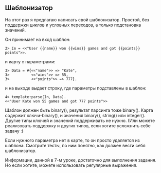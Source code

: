 ## Шаблонизатор

На этот раз я предлагаю написать свой шаблонизатор.  Простой, без
поддержки циклов и условных переходов, а только подстановка значений.

Он принимает на вход шаблон:
```
2> In = <<"User {{name}} won {{wins}} games and got {{points}} points">>.
```

и карту с параметрами:
```
3> Data = #{<<"name">> => "Kate",
3>          <<"wins">> => 55,
3>          <<"points">> => 777}.
```

и на выходе выдает строку, где параметры подставлены в шаблон:
```
4> template:parse(In, Data).
<<"User Kate won 55 games and got 777 points">>
```

Шаблон должен быть binary(), результат парсинга тоже binary().  Карта
содержит ключи-binary(), и значения binary(), string() или integer().
Другие типы ключей и значений поддерживать не нужно. (Или можете
реализовать поддержку и других типов, если хотите усложнить себе
задачу :)

Если нужного параметра нет в карте, то он просто удаляется из шаблона.
Смотрите тесты, по ним понятно, как должен вести себя шаблонизатор.

Информации, данной в 7-м уроке, достаточно для выполнения задания.
Но если хотите, можете использовать регулярные выражения.
